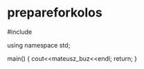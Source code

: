 # prepareforkolos
#include <iostream>

using namespace std;

main()
{
  cout<<mateusz_buz<<endl;
 return; 
}
